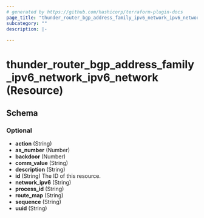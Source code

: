 ```yaml
---
# generated by https://github.com/hashicorp/terraform-plugin-docs
page_title: "thunder_router_bgp_address_family_ipv6_network_ipv6_network Resource - terraform-provider-thunder"
subcategory: ""
description: |-
  
---
```


# thunder_router_bgp_address_family_ipv6_network_ipv6_network (Resource)





<!-- schema generated by tfplugindocs -->
## Schema

### Optional

- **action** (String)
- **as_number** (Number)
- **backdoor** (Number)
- **comm_value** (String)
- **description** (String)
- **id** (String) The ID of this resource.
- **network_ipv6** (String)
- **process_id** (String)
- **route_map** (String)
- **sequence** (String)
- **uuid** (String)


